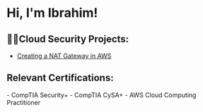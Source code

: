 <h1>Hi, I'm Ibrahim!</h1>

<h2>👨‍💻Cloud Security Projects:</h2>

- [Creating a NAT Gateway in AWS](https://github.com/iomotosho/LABURL)

<h2> Relevant Certifications:</h2>
- CompTIA Security+
- CompTIA CySA+
- AWS Cloud Computing Practitioner
<!--
**joshmadakor1/joshmadakor1** is a ✨ _special_ ✨ repository because its `README.md` (this file) appears on your GitHub profile.

Here are some ideas to get you started:

- 🔭 I’m currently working on ...
- 🌱 I’m currently learning ...
- 👯 I’m looking to collaborate on ...
- 🤔 I’m looking for help with ...
- 💬 Ask me about ...
- 📫 How to reach me: ...
- 😄 Pronouns: ...
- ⚡ Fun fact: ...
-->
